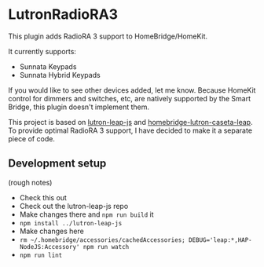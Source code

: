 # LutronRadioRA3

This plugin adds RadioRA 3 support to HomeBridge/HomeKit.

It currently supports:

* Sunnata Keypads
* Sunnata Hybrid Keypads

If you would like to see other devices added, let me know. Because HomeKit control for dimmers and switches, etc, are natively supported by the Smart Bridge, this plugin doesn't implement them.

This project is based on [lutron-leap-js](https://github.com/thenewwazoo/lutron-leap-js) and [homebridge-lutron-caseta-leap](https://github.com/thenewwazoo/homebridge-lutron-caseta-leap/). To provide optimal RadioRA 3 support, I have decided to make it a separate piece of code.

## Development setup

(rough notes)

* Check this out
* Check out the lutron-leap-js repo
* Make changes there and `npm run build` it
* `npm install ../lutron-leap-js`
* Make changes here
* `rm ~/.homebridge/accessories/cachedAccessories; DEBUG='leap:*,HAP-NodeJS:Accessory' npm run watch`
* `npm run lint`

